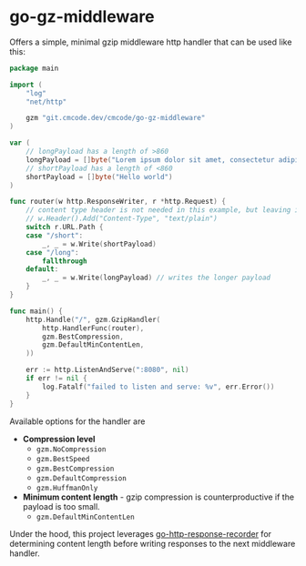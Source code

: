 # go-gz-middleware

Offers a simple, minimal gzip middleware http handler that can be used like this:

```go
package main

import (
	"log"
	"net/http"

	gzm "git.cmcode.dev/cmcode/go-gz-middleware"
)

var (
	// longPayload has a length of >860
	longPayload = []byte("Lorem ipsum dolor sit amet, consectetur adipiscing elit. Sed do eiusmod tempor incididunt ut labore et dolore magna aliqua. Ut enim ad minim veniam, quis nostrud exercitation ullamco laboris nisi ut aliquip ex ea commodo consequat. Duis aute irure dolor in reprehenderit in voluptate velit esse cillum dolore eu fugiat nulla pariatur. Excepteur sint occaecat cupidatat non proident, sunt in culpa qui officia deserunt mollit anim id est laborum. Lorem ipsum dolor sit amet, consectetur adipiscing elit. Sed do eiusmod tempor incididunt ut labore et dolore magna aliqua. Ut enim ad minim veniam, quis nostrud exercitation ullamco laboris nisi ut aliquip ex ea commodo consequat. Duis aute irure dolor in reprehenderit in voluptate velit esse cillum dolore eu fugiat nulla pariatur. Excepteur sint occaecat cupidatat non proident, sunt in culpa qui officia deserunt mollit anim id est laborum.")
	// shortPayload has a length of <860
	shortPayload = []byte("Hello world")
)

func router(w http.ResponseWriter, r *http.Request) {
    // content type header is not needed in this example, but leaving it here
	// w.Header().Add("Content-Type", "text/plain")
	switch r.URL.Path {
	case "/short":
		_, _ = w.Write(shortPayload)
	case "/long":
		fallthrough
	default:
		_, _ = w.Write(longPayload) // writes the longer payload
	}
}

func main() {
	http.Handle("/", gzm.GzipHandler(
		http.HandlerFunc(router),
		gzm.BestCompression,
		gzm.DefaultMinContentLen,
	))

	err := http.ListenAndServe(":8080", nil)
	if err != nil {
		log.Fatalf("failed to listen and serve: %v", err.Error())
	}
}
```

Available options for the handler are

- **Compression level**
  - `gzm.NoCompression`
  - `gzm.BestSpeed`
  - `gzm.BestCompression`
  - `gzm.DefaultCompression`
  - `gzm.HuffmanOnly`
- **Minimum content length** - gzip compression is counterproductive if the payload is too small.
  - `gzm.DefaultMinContentLen`

Under the hood, this project leverages [go-http-response-recorder](https://git.cmcode.dev/cmcode/go-http-response-recorder) for determining content length before writing responses to the next middleware handler.
